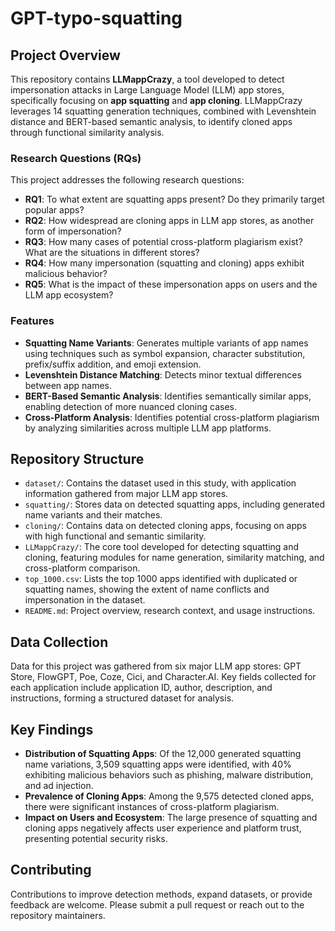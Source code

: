 # GPT-typo-squatting

## Project Overview

This repository contains **LLMappCrazy**, a tool developed to detect impersonation attacks in Large Language Model (LLM) app stores, specifically focusing on **app squatting** and **app cloning**. LLMappCrazy leverages 14 squatting generation techniques, combined with Levenshtein distance and BERT-based semantic analysis, to identify cloned apps through functional similarity analysis.

### Research Questions (RQs)

This project addresses the following research questions:

- **RQ1**: To what extent are squatting apps present? Do they primarily target popular apps?
- **RQ2**: How widespread are cloning apps in LLM app stores, as another form of impersonation?
- **RQ3**: How many cases of potential cross-platform plagiarism exist? What are the situations in different stores?
- **RQ4**: How many impersonation (squatting and cloning) apps exhibit malicious behavior?
- **RQ5**: What is the impact of these impersonation apps on users and the LLM app ecosystem?

### Features

- **Squatting Name Variants**: Generates multiple variants of app names using techniques such as symbol expansion, character substitution, prefix/suffix addition, and emoji extension.
- **Levenshtein Distance Matching**: Detects minor textual differences between app names.
- **BERT-Based Semantic Analysis**: Identifies semantically similar apps, enabling detection of more nuanced cloning cases.
- **Cross-Platform Analysis**: Identifies potential cross-platform plagiarism by analyzing similarities across multiple LLM app platforms.

## Repository Structure

- `dataset/`: Contains the dataset used in this study, with application information gathered from major LLM app stores.
- `squatting/`: Stores data on detected squatting apps, including generated name variants and their matches.
- `cloning/`: Contains data on detected cloning apps, focusing on apps with high functional and semantic similarity.
- `LLMappCrazy/`: The core tool developed for detecting squatting and cloning, featuring modules for name generation, similarity matching, and cross-platform comparison.
- `top_1000.csv`: Lists the top 1000 apps identified with duplicated or squatting names, showing the extent of name conflicts and impersonation in the dataset.
- `README.md`: Project overview, research context, and usage instructions.

## Data Collection

Data for this project was gathered from six major LLM app stores: GPT Store, FlowGPT, Poe, Coze, Cici, and Character.AI. Key fields collected for each application include application ID, author, description, and instructions, forming a structured dataset for analysis.

## Key Findings

- **Distribution of Squatting Apps**: Of the 12,000 generated squatting name variations, 3,509 squatting apps were identified, with 40% exhibiting malicious behaviors such as phishing, malware distribution, and ad injection.
- **Prevalence of Cloning Apps**: Among the 9,575 detected cloned apps, there were significant instances of cross-platform plagiarism.
- **Impact on Users and Ecosystem**: The large presence of squatting and cloning apps negatively affects user experience and platform trust, presenting potential security risks.

## Contributing

Contributions to improve detection methods, expand datasets, or provide feedback are welcome. Please submit a pull request or reach out to the repository maintainers.